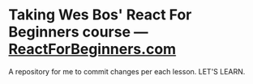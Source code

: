 # Taking Wes Bos' React For Beginners course — [ReactForBeginners.com](https://ReactForBeginners.com)

A repository for me to commit changes per each lesson. LET'S LEARN.